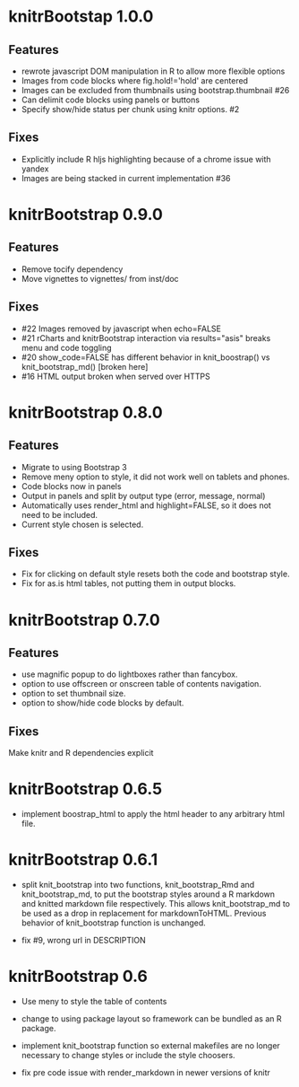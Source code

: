 # knitrBootstap 1.0.0

## Features
  - rewrote javascript DOM manipulation in R to allow more flexible options
  - Images from code blocks where fig.hold!='hold' are centered
  - Images can be excluded from thumbnails using bootstrap.thumbnail #26
  - Can delimit code blocks using panels or buttons
  - Specify show/hide status per chunk using knitr options. #2

## Fixes
  - Explicitly include R hljs highlighting because of a chrome issue with yandex
  - Images are being stacked in current implementation #36

# knitrBootstrap 0.9.0

## Features
  - Remove tocify dependency
  - Move vignettes to vignettes/ from inst/doc

## Fixes
  - #22 Images removed by javascript when echo=FALSE
  - #21 rCharts and knitrBootstrap interaction via results="asis" breaks menu and code toggling
  - #20 show_code=FALSE has different behavior in knit_boostrap() vs knit_bootstrap_md() [broken here]
  - #16 HTML output broken when served over HTTPS

# knitrBootstrap 0.8.0

## Features

  - Migrate to using Bootstrap 3
  - Remove meny option to style, it did not work well on tablets and phones.
  - Code blocks now in panels
  - Output in panels and split by output type (error, message, normal)
  - Automatically uses render_html and highlight=FALSE, so it does not need to be included.
  - Current style chosen is selected.

## Fixes

  - Fix for clicking on default style resets both the code and bootstrap style.
  - Fix for as.is html tables, not putting them in output blocks.

# knitrBootstrap 0.7.0

## Features
  - use magnific popup to do lightboxes rather than fancybox.
  - option to use offscreen or onscreen table of contents navigation.
  - option to set thumbnail size.
  - option to show/hide code blocks by default.

## Fixes
  Make knitr and R dependencies explicit

# knitrBootstrap 0.6.5

- implement boostrap_html to apply the html header to any arbitrary html file.

# knitrBootstrap 0.6.1

- split knit_bootstrap into two functions, knit_bootstrap_Rmd and
  knit_bootstrap_md, to put the bootstrap styles around a R markdown and
  knitted markdown file respectively.  This allows knit_bootstrap_md to be used as
  a drop in replacement for markdownToHTML.  Previous behavior of
  knit_bootstrap function is unchanged.

- fix #9, wrong url in DESCRIPTION

# knitrBootstrap 0.6

- Use meny to style the table of contents
- change to using package layout so framework can be bundled as an R package.

- implement knit_bootstrap function so external makefiles are no longer
  necessary to change styles or include the style choosers.

- fix pre code issue with render_markdown in newer versions of knitr
